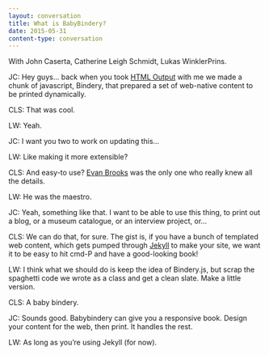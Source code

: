 ```yaml
---
layout: conversation
title: What is BabyBindery?
date: 2015-05-31
content-type: conversation
---
```


With John Caserta, Catherine Leigh Schmidt, Lukas WinklerPrins.

JC: Hey guys… back when you took [HTML Output](http://htmloutput.risd.gd/) with me we made a chunk of javascript, Bindery, that prepared a set of web-native content to be printed dynamically.

CLS: That was cool.

LW: Yeah.

JC: I want you two to work on updating this…

LW: Like making it more extensible?

CLS: And easy-to use? [Evan Brooks](http://evanbrooks.info/) was the only one who really knew all the details.

LW: He was the maestro.

JC: Yeah, something like that. I want to be able to use this thing, to print out a blog, or a museum catalogue, or an interview project, or…

CLS: We can do that, for sure. The gist is, if you have a bunch of templated web content, which gets pumped through [Jekyll](http://jekyllrb.com/) to make your site, we want it to be easy to hit cmd-P and have a good-looking book!

LW: I think what we should do is keep the idea of Bindery.js, but scrap the spaghetti code we wrote as a class and get a clean slate. Make a little version.

CLS: A baby bindery.

JC: Sounds good. Babybindery can give you a responsive book. Design your content for the web, then print. It handles the rest.

LW: As long as you’re using Jekyll (for now).


